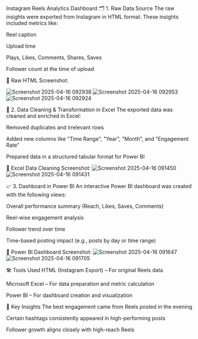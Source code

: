 Instagram Reels Analytics Dashboard
🗂️ 1. Raw Data Source
The raw insights were exported from Instagram in HTML format. These insights included metrics like:

Reel caption

Upload time

Plays, Likes, Comments, Shares, Saves

Follower count at the time of upload

🔽 Raw HTML Screenshot:

![Screenshot 2025-04-16 092938](https://github.com/user-attachments/assets/d0f8dd9f-3cea-4c9d-87a5-34abcc4f155b)
![Screenshot 2025-04-16 092953](https://github.com/user-attachments/assets/27d91e22-f5b5-4047-a3d4-93198e2e5aee)
![Screenshot 2025-04-16 092924](https://github.com/user-attachments/assets/9ce03831-b51d-4850-a3f0-a66154a8b467)

🧹 2. Data Cleaning & Transformation in Excel
The exported data was cleaned and enriched in Excel:

Removed duplicates and irrelevant rows

Added new columns like "Time Range", "Year", "Month", and "Engagement Rate"

Prepared data in a structured tabular format for Power BI

🔽 Excel Data Cleaning Screenshot:
![Screenshot 2025-04-16 091450](https://github.com/user-attachments/assets/0aa7fdd3-89a6-415b-b0b2-df44d6a73bfd)
![Screenshot 2025-04-16 091431](https://github.com/user-attachments/assets/8c0384f4-885c-4725-b3f3-da49ff207516)

📈 3. Dashboard in Power BI
An interactive Power BI dashboard was created with the following views:

Overall performance summary (Reach, Likes, Saves, Comments)

Reel-wise engagement analysis

Follower trend over time

Time-based posting impact (e.g., posts by day or time range)

🔽 Power BI Dashboard Screenshot:
![Screenshot 2025-04-16 091647](https://github.com/user-attachments/assets/ed5ae7ac-57bc-4ba6-b286-af5a196ef8e3)
![Screenshot 2025-04-16 091705](https://github.com/user-attachments/assets/556d2aa5-ff99-47fe-8ca6-056a11fe56ac)

🛠️ Tools Used
HTML (Instagram Export) – For original Reels data

Microsoft Excel – For data preparation and metric calculation

Power BI – For dashboard creation and visualization

📌 Key Insights
The best engagement came from Reels posted in the evening

Certain hashtags consistently appeared in high-performing posts

Follower growth aligns closely with high-reach Reels
